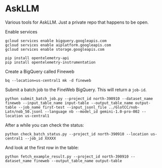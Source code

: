 # AskLLM
Various tools for AskLLM. Just a private repo that happens to be open.


Enable services
```
gcloud services enable bigquery.googleapis.com
gcloud services enable aiplatform.googleapis.com
gcloud services enable storage.googleapis.com

pip install opentelemetry-api
pip install opentelemetry-instrumentation
````

Create a BigQuery called Fineweb
```
bq --location=us-central1 mk -d fineweb
```

Submit a batch job to the FineWeb BigQuery. This will return a `job-id`.
```
python submit_batch_job.py --project_id north-390910 --dataset_name fineweb --input_table_name input-table --output_table_name output-table --job_name first-test --input_jsonl_file ../GlotCC/nob-Latn/nob_50.jsonl --language nb --model_id gemini-1.0-pro-002 --location us-central1
```

After a while you can check the status:
```
python check_batch_status.py --project_id north-390910 --location us-central1 --job_id XXXXX
```

And look at the first row in the table:

```
python fetch_example_result.py --project_id north-390910 --dataset_name fineweb --output_table_name output-table
```

